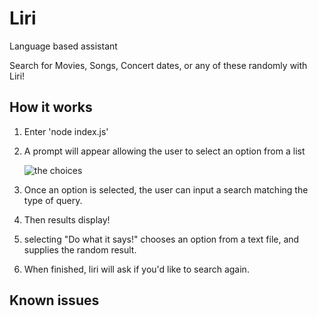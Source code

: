 # Liri

Language based assistant

Search for Movies, Songs, Concert dates, or any of these randomly with Liri!

## How it works

1. Enter 'node index.js'

2. A prompt will appear allowing the user to select an option from a list

    ![the choices]()

3. Once an option is selected, the user can input a search matching the type of query.

4. Then results display!

5. selecting "Do what it says!" chooses an option from a text file, and supplies the random result.

6. When finished, liri will ask if you'd like to search again.

## Known issues

